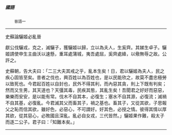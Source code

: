 

##### 國語
　　`晉語一`

* * *

史蘇論驪姬必亂晉

獻公伐驪戎，克之，滅驪子，獲驪姬以歸，立以為夫人，生奚齊。其娣生卓子。驪姬請使申生主曲沃以速懸，重耳處蒲城，夷吾處屈，奚齊處絳，以儆無辱之故。公許之。

史蘇朝，告大夫曰：「二三大夫其戒之乎，亂本生矣！日，君以驪姬為夫人，民之疾心固皆至矣。昔者之伐也，興百姓以為百姓也，是以民能欣之，故莫不盡忠極勞以致死也。今君起百姓以自封也，民外不得其利，而內惡其貪，則上下既有判矣；然而又生男，其天道也？天彊其毒，民疾其態，其亂生矣！吾聞君之好好而惡惡，樂樂而安安，是以能有常。伐木不自其本，必復生；塞水不自其源，必復流；滅禍不自其基，必復亂。今君滅其父而畜其子，禍之基也。畜其子，又從其欲，子思報父之恥而信其欲，雖好色，必惡心，不可謂好。好其色，必授之情。彼得其情以厚其欲，從其惡心，必敗國且深亂。亂必自女戎，三代皆然。」驪姬果作難，殺太子而逐二公子。君子曰：「知難本矣。」

* * *

